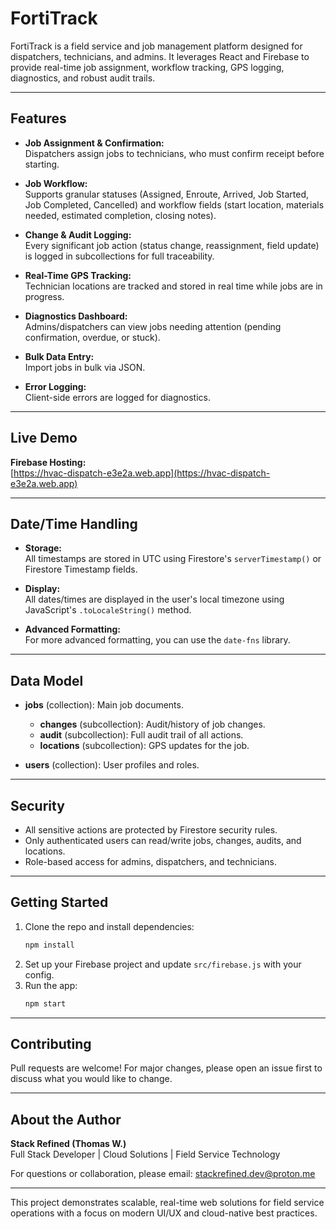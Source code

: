 # FortiTrack

FortiTrack is a field service and job management platform designed for dispatchers, technicians, and admins. It leverages React and Firebase to provide real-time job assignment, workflow tracking, GPS logging, diagnostics, and robust audit trails.

---

## Features

- **Job Assignment & Confirmation:**  
  Dispatchers assign jobs to technicians, who must confirm receipt before starting.

- **Job Workflow:**  
  Supports granular statuses (Assigned, Enroute, Arrived, Job Started, Job Completed, Cancelled) and workflow fields (start location, materials needed, estimated completion, closing notes).

- **Change & Audit Logging:**  
  Every significant job action (status change, reassignment, field update) is logged in subcollections for full traceability.

- **Real-Time GPS Tracking:**  
  Technician locations are tracked and stored in real time while jobs are in progress.

- **Diagnostics Dashboard:**  
  Admins/dispatchers can view jobs needing attention (pending confirmation, overdue, or stuck).

- **Bulk Data Entry:**  
  Import jobs in bulk via JSON.

- **Error Logging:**  
  Client-side errors are logged for diagnostics.

---

## Live Demo

**Firebase Hosting:**  
[https://hvac-dispatch-e3e2a.web.app](https://hvac-dispatch-e3e2a.web.app)

---

## Date/Time Handling

- **Storage:**  
  All timestamps are stored in UTC using Firestore's `serverTimestamp()` or Firestore Timestamp fields.

- **Display:**  
  All dates/times are displayed in the user's local timezone using JavaScript's `.toLocaleString()` method.

- **Advanced Formatting:**  
  For more advanced formatting, you can use the `date-fns` library.

---

## Data Model

- **jobs** (collection): Main job documents.
  - **changes** (subcollection): Audit/history of job changes.
  - **audit** (subcollection): Full audit trail of all actions.
  - **locations** (subcollection): GPS updates for the job.

- **users** (collection): User profiles and roles.

---

## Security

- All sensitive actions are protected by Firestore security rules.
- Only authenticated users can read/write jobs, changes, audits, and locations.
- Role-based access for admins, dispatchers, and technicians.

---

## Getting Started

1. Clone the repo and install dependencies:
   ```bash
   npm install
   ```
2. Set up your Firebase project and update `src/firebase.js` with your config.
3. Run the app:
   ```bash
   npm start
   ```

---

## Contributing

Pull requests are welcome! For major changes, please open an issue first to discuss what you would like to change.

---

## About the Author

**Stack Refined (Thomas W.)**  
Full Stack Developer | Cloud Solutions | Field Service Technology

For questions or collaboration, please email: [stackrefined.dev@proton.me](mailto:stackrefined.dev@proton.me)

---

This project demonstrates scalable, real-time web solutions for field service operations with a focus on modern UI/UX and cloud-native best practices.

